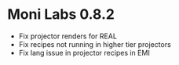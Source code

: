 # Moni Labs 0.8.2

* Fix projector renders for REAL
* Fix recipes not running in higher tier projectors
* Fix lang issue in projector recipes in EMI